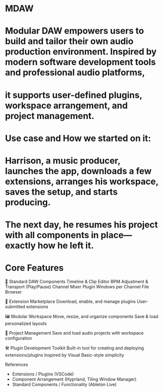 # MDAW
# Modular DAW empowers users to build and tailor their own audio production environment. Inspired by modern software development tools and professional audio platforms, 
# it supports user-defined plugins, workspace arrangement, and project management.

# Use case and How we started on it:
# Harrison, a music producer, launches the app, downloads a few extensions, arranges his workspace, saves the setup, and starts producing. 
# The next day, he resumes his project with all components in place—exactly how he left it.

# Core Features 
  🎼 Standard DAW Components
      Timeline & Clip Editor
      BPM Adjustment & Transport (Play/Pause)
      Channel Mixer
      Plugin Windows per Channel
      File Browser
      
 🧩 Extension Marketplace
    Download, enable, and manage plugins
    User-submitted extensions

 🖼️ Modular Workspace
    Move, resize, and organize components
    Save & load personalized layouts
    
 💾 Project Management
    Save and load audio projects with workspace configuration

 🛠️ Plugin Development Toolkit
    Built-in tool for creating and deploying extensions/plugins
    Inspired by Visual Basic-style simplicity

 References
 - Extensions / Plugins (VSCode)
 - Component Arrangement (Hyprland, Tiling Window Manager)
 - Standard Components / Functionality (Ableton Live)

   
